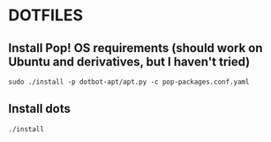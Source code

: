 # DOTFILES

## Install Pop! OS requirements (should work on Ubuntu and derivatives, but I haven't tried)

```
sudo ./install -p dotbot-apt/apt.py -c pop-packages.conf.yaml
```

## Install dots

```
./install
```
